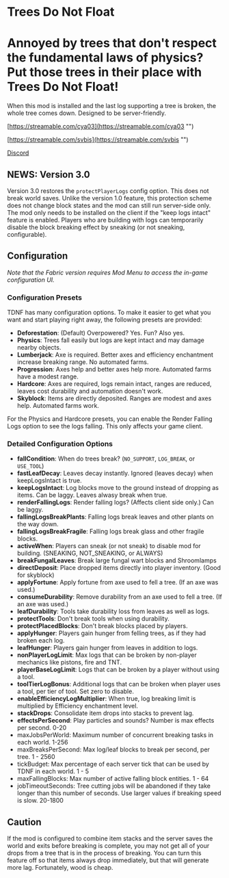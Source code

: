 # Trees Do Not Float

# Annoyed by trees that don't respect the fundamental laws of physics? Put those trees in their place with **Trees Do Not Float!**

When this mod is installed and the last log supporting a tree is broken, the whole tree comes down. Designed to be server-friendly.

[https://streamable.com/cya03](https://streamable.com/cya03 "")

[https://streamable.com/svbis](https://streamable.com/svbis "")

[Discord](https://discord.gg/7NaqR2e)

## **NEWS**: Version 3.0

Version 3.0 restores the `protectPlayerLogs` config option.  This does not break world saves. Unlike the version 1.0 feature, this protection scheme does not change block states and the mod can still run server-side only. The mod only needs to be installed on the client if the "keep logs intact" feature is enabled. Players who are building with logs can temporarily disable the block breaking effect by sneaking (or not sneaking, configurable).

## Configuration

_Note that the Fabric version requires Mod Menu to access the in-game configuration UI._

### Configuration Presets
TDNF has many configuration options.  To make it easier to get what you want and start playing right away, the following presets are provided:

* **Deforestation**: (Default) Overpowered? Yes. Fun? Also yes. 
* **Physics**: Trees fall easily but logs are kept intact and may damage nearby objects.
* **Lumberjack**: Axe is required. Better axes and efficiency enchantment increase breaking range. No automated farms.
* **Progression**: Axes help and better axes help more. Automated farms have a modest range.
* **Hardcore**: Axes are required, logs remain intact, ranges are reduced, leaves cost durability and automation doesn't work.
* **Skyblock**: Items are directly deposited. Ranges are modest and axes help. Automated farms work.

For the Physics and Hardcore presets, you can enable the Render Falling Logs option to see the logs falling.  This only affects your game client. 

### Detailed Configuration Options

* **fallCondition**: When do trees break? (`NO_SUPPORT`, `LOG_BREAK`, or `USE_TOOL`)
* **fastLeafDecay**: Leaves decay instantly. Ignored (leaves decay) when keepLogsIntact is true.
* **keepLogsIntact**: Log blocks move to the ground instead of dropping as items. Can be laggy. Leaves alwasy break when true.
* **renderFallingLogs**: Render falling logs? (Affects client side only.) Can be laggy.
* **fallingLogsBreakPlants**: Falling logs break leaves and other plants on the way down.
* **fallingLogsBreakFragile**: Falling logs break glass and other fragile blocks.
* **activeWhen**: Players can sneak (or not sneak) to disable mod for building. (SNEAKING, NOT_SNEAKING, or ALWAYS)
* **breakFungalLeaves**: Break large fungal wart blocks and Shroomlamps
* **directDeposit**: Place dropped items directly into player inventory. (Good for skyblock)
* **applyFortune**: Apply fortune from axe used to fell a tree. (If an axe was used.)
* **consumeDurability**: Remove durability from an axe used to fell a tree. (If an axe was used.)
* **leafDurability**: Tools take durability loss from leaves as well as logs.
* **protectTools**: Don't break tools when using durability.
* **protectPlacedBlocks**: Don't break blocks placed by players.
* **applyHunger**: Players gain hunger from felling trees, as if they had broken each log.
* **leafHunger**: Players gain hunger from leaves in addition to logs.
* **nonPlayerLogLimit**: Max logs that can be broken by non-player mechanics like pistons, fire and TNT.
* **playerBaseLogLimit**: Logs that can be broken by a player without using a tool.
* **toolTierLogBonus**: Additional logs that can be broken when player uses a tool, per tier of tool. Set zero to disable.
* **enableEfficiencyLogMultiplier**: When true, log breaking limit is multiplied by Efficiency enchantment level.
* **stackDrops**: Consolidate item drops into stacks to prevent lag.
* **effectsPerSecond**: Play particles and sounds? Number is max effects per second. 0-20
* maxJobsPerWorld: Maximum number of concurrent breaking tasks in each world. 1-256
* maxBreaksPerSecond: Max log/leaf blocks to break per second, per tree. 1 - 2560
* tickBudget: Max percentage of each server tick that can be used by TDNF in each world. 1 - 5
* maxFallingBlocks: Max number of active falling block entities. 1 - 64
* jobTimeoutSeconds: Tree cutting jobs will be abandoned if they take longer than this number of seconds. Use larger values if breaking speed is slow. 20-1800

## Caution

If the mod is configured to combine item stacks and the server saves the world and exits before breaking is complete, you may not get all of your drops from a tree that is in the process of breaking. You can turn this feature off so that items always drop immediately, but that will generate more lag. Fortunately, wood is cheap.
 
